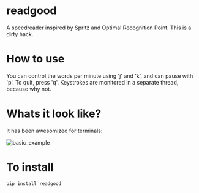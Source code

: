readgood
========

A speedreader inspired by Spritz and Optimal Recognition Point. This is a dirty hack. 

How to use
==========

You can control the words per minute using 'j' and 'k', and can pause with 'p'. To quit, press 'q'. Keystrokes are monitored in a separate thread, because why not. 

Whats it look like?
===================

It has been awesomized for terminals:

![basic_example][0]

To install
==========

```bash
pip install readgood
```

[0]: http://makeagif.com/i/WbVjLe

